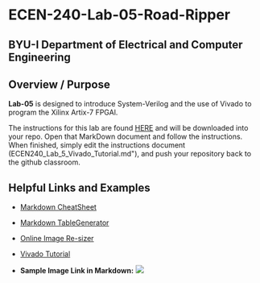 # ECEN-240-Lab-05-Road-Ripper
## BYU-I  Department of Electrical and Computer Engineering
## Overview / Purpose

**Lab-05** is designed to introduce System-Verilog and the use of Vivado to program the Xilinx Artix-7 FPGAl. 

The instructions for this lab are found [HERE](./ECEN240_Lab_5_Vivado_Tutorial.md) and will be downloaded into your repo.  Open that MarkDown document and follow the instructions.  When finished, simply edit the instructions document (ECEN240_Lab_5_Vivado_Tutorial.md"), and push your repository back to the github classroom.


## Helpful Links and Examples
<!-- Done in simple HTML here so they open in a new Tab for the user -->
*  <a href="http://mdcheatsheet.com/"
    target="_blank">Markdown CheatSheet</a>

*  <a href="https://www.tablesgenerator.com/markdown_tables"
        target="_blank"> Markdown TableGenerator</a>

*  <a href="https://www.adobe.com/express/feature/image/resize"
        target="_blank"> Online Image Re-sizer</a>


*  <a href="./ECEN240_Lab_5_Vivado_Tutorial.md"
        target="_blank">Vivado Tutorial</a>
     

*  **Sample Image Link in Markdown:**
![](./Documentation/media/byui-sample-image.png)


